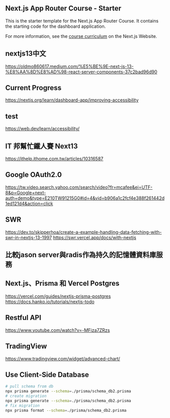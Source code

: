 ## Next.js App Router Course - Starter

This is the starter template for the Next.js App Router Course. It contains the starting code for the dashboard application.

For more information, see the [course curriculum](https://nextjs.org/learn) on the Next.js Website.

## nextjs13中文
https://oldmo860617.medium.com/%E5%BE%9E-next-js-13-%E8%AA%8D%E8%AD%98-react-server-components-37c2bad96d90

## Current Progress
https://nextjs.org/learn/dashboard-app/improving-accessibility

## test
https://web.dev/learn/accessibility/

## IT 邦幫忙鐵人賽 Next13
https://ithelp.ithome.com.tw/articles/10316587



## Google OAuth2.0
https://tw.video.search.yahoo.com/search/video?fr=mcafee&ei=UTF-8&p=Google+next-auth+demo&type=E210TW91215G0#id=4&vid=b906a1c2fcf4e388f261442d1ed121d4&action=click

## SWR
https://dev.to/skipperhoa/create-a-example-handling-data-fetching-with-swr-in-nextjs-13-1997
https://swr.vercel.app/docs/with-nextjs

## 比較jason server與radis作為持久的記憶體資料庫服務

## Next.js、Prisma 和 Vercel Postgres
https://vercel.com/guides/nextjs-prisma-postgres
https://docs.hanko.io/tutorials/nextjs-todo

## Restful API
https://www.youtube.com/watch?v=-MFiza7ZRzs

## TradingView
https://www.tradingview.com/widget/advanced-chart/


## Use Client-Side Database
```bash
# pull schema from db
npx prisma generate --schema=./prisma/schema_db2.prisma
# create migration
npx prisma generate --schema=./prisma/schema_db2.prisma
# fix migration
npx prisma format --schema=./prisma/schema_db2.prisma
```